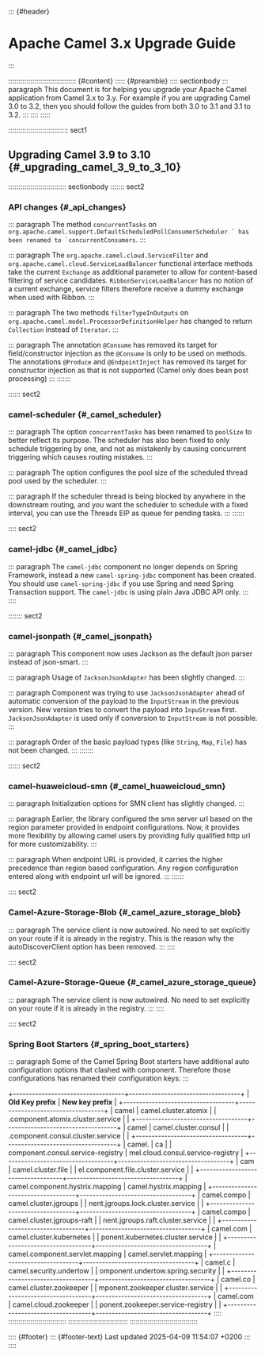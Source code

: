 ::: {#header}
# Apache Camel 3.x Upgrade Guide
:::

:::::::::::::::::::::::::::::::::: {#content}
::::: {#preamble}
:::: sectionbody
::: paragraph
This document is for helping you upgrade your Apache Camel application
from Camel 3.x to 3.y. For example if you are upgrading Camel 3.0 to
3.2, then you should follow the guides from both 3.0 to 3.1 and 3.1 to
3.2.
:::
::::
:::::

:::::::::::::::::::::::::::::: sect1
## Upgrading Camel 3.9 to 3.10 {#_upgrading_camel_3_9_to_3_10}

::::::::::::::::::::::::::::: sectionbody
::::::: sect2
### API changes {#_api_changes}

::: paragraph
The method `concurrentTasks` on
`` org.apache.camel.support.DefaultScheduledPollConsumerScheduler ` has been renamed to `concurrentConsumers ``.
:::

::: paragraph
The `org.apache.camel.cloud.ServiceFilter` and
`org.apache.camel.cloud.ServiceLoadBalancer` functional interface
methods take the current `Exchange` as additional parameter to allow for
content-based filtering of service candidates.
`RibbonServiceLoadBalancer` has no notion of a current exchange, service
filters therefore receive a dummy exchange when used with Ribbon.
:::

::: paragraph
The two methods `filterTypeInOutputs` on
`org.apache.camel.model.ProcessorDefinitionHelper` has changed to return
`Collection` instead of `Iterator`.
:::

::: paragraph
The annotation `@Consume` has removed its target for field/constructor
injection as the `@Consume` is only to be used on methods. The
annotations `@Produce` and `@EndpointInject` has removed its target for
constructor injection as that is not supported (Camel only does bean
post processing)
:::
:::::::

:::::: sect2
### camel-scheduler {#_camel_scheduler}

::: paragraph
The option `concurrentTasks` has been renamed to `poolSize` to better
reflect its purpose. The scheduler has also been fixed to only schedule
triggering by one, and not as mistakenly by causing concurrent
triggering which causes routing mistakes.
:::

::: paragraph
The option configures the pool size of the scheduled thread pool used by
the scheduler.
:::

::: paragraph
If the scheduler thread is being blocked by anywhere in the downstream
routing, and you want the scheduler to schedule with a fixed interval,
you can use the Threads EIP as queue for pending tasks.
:::
::::::

:::: sect2
### camel-jdbc {#_camel_jdbc}

::: paragraph
The `camel-jdbc` component no longer depends on Spring Framework,
instead a new `camel-spring-jdbc` component has been created. You should
use `camel-spring-jdbc` if you use Spring and need Spring Transaction
support. The `camel-jdbc` is using plain Java JDBC API only.
:::
::::

::::::: sect2
### camel-jsonpath {#_camel_jsonpath}

::: paragraph
This component now uses Jackson as the default json parser instead of
json-smart.
:::

::: paragraph
Usage of `JacksonJsonAdapter` has been slightly changed.
:::

::: paragraph
Component was trying to use `JacksonJsonAdapter` ahead of automatic
conversion of the payload to the `InputStream` in the previous version.
New version tries to convert the payload into `InpuStream` first.
`JacksonJsonAdapter` is used only if conversion to `InputStream` is not
possible.
:::

::: paragraph
Order of the basic payload types (like `String`, `Map`, `File`) has not
been changed.
:::
:::::::

:::::: sect2
### camel-huaweicloud-smn {#_camel_huaweicloud_smn}

::: paragraph
Initialization options for SMN client has slightly changed.
:::

::: paragraph
Earlier, the library configured the smn server url based on the region
parameter provided in endpoint configurations. Now, it provides more
flexibility by allowing camel users by providing fully qualified http
url for more customizability.
:::

::: paragraph
When endpoint URL is provided, it carries the higher precedence than
region based configuration. Any region configuration entered along with
endpoint url will be ignored.
:::
::::::

:::: sect2
### Camel-Azure-Storage-Blob {#_camel_azure_storage_blob}

::: paragraph
The service client is now autowired. No need to set explicitly on your
route if it is already in the registry. This is the reason why the
autoDiscoverClient option has been removed.
:::
::::

:::: sect2
### Camel-Azure-Storage-Queue {#_camel_azure_storage_queue}

::: paragraph
The service client is now autowired. No need to set explicitly on your
route if it is already in the registry.
:::
::::

:::: sect2
### Spring Boot Starters {#_spring_boot_starters}

::: paragraph
Some of the Camel Spring Boot starters have additional auto
configuration options that clashed with component. Therefore those
configurations has renamed their configuration keys:
:::

+-----------------------------------+-----------------------------------+
| **Old Key prefix**                | **New key prefix**                |
+-----------------------------------+-----------------------------------+
| camel                             | camel.cluster.atomix              |
| .component.atomix.cluster.service |                                   |
+-----------------------------------+-----------------------------------+
| camel                             | camel.cluster.consul              |
| .component.consul.cluster.service |                                   |
+-----------------------------------+-----------------------------------+
| camel.                            | ca                                |
| component.consul.service-registry | mel.cloud.consul.service-registry |
+-----------------------------------+-----------------------------------+
| cam                               | camel.cluster.file                |
| el.component.file.cluster.service |                                   |
+-----------------------------------+-----------------------------------+
| camel.component.hystrix.mapping   | camel.hystrix.mapping             |
+-----------------------------------+-----------------------------------+
| camel.compo                       | camel.cluster.jgroups             |
| nent.jgroups.lock.cluster.service |                                   |
+-----------------------------------+-----------------------------------+
| camel.compo                       | camel.cluster.jgroups-raft        |
| nent.jgroups.raft.cluster.service |                                   |
+-----------------------------------+-----------------------------------+
| camel.com                         | camel.cluster.kubernetes          |
| ponent.kubernetes.cluster.service |                                   |
+-----------------------------------+-----------------------------------+
| camel.component.servlet.mapping   | camel.servlet.mapping             |
+-----------------------------------+-----------------------------------+
| camel.c                           | camel.security.undertow           |
| omponent.undertow.spring.security |                                   |
+-----------------------------------+-----------------------------------+
| camel.co                          | camel.cluster.zookeeper           |
| mponent.zookeeper.cluster.service |                                   |
+-----------------------------------+-----------------------------------+
| camel.com                         | camel.cloud.zookeeper             |
| ponent.zookeeper.service-registry |                                   |
+-----------------------------------+-----------------------------------+
::::
:::::::::::::::::::::::::::::
::::::::::::::::::::::::::::::
::::::::::::::::::::::::::::::::::

:::: {#footer}
::: {#footer-text}
Last updated 2025-04-09 11:54:07 +0200
:::
::::
